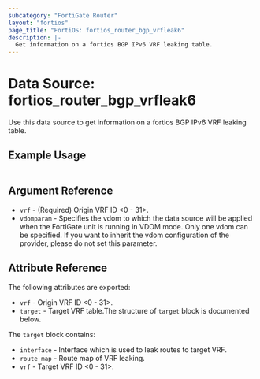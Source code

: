 ```yaml
---
subcategory: "FortiGate Router"
layout: "fortios"
page_title: "FortiOS: fortios_router_bgp_vrfleak6"
description: |-
  Get information on a fortios BGP IPv6 VRF leaking table.
---
```


# Data Source: fortios_router_bgp_vrfleak6
Use this data source to get information on a fortios BGP IPv6 VRF leaking table.


## Example Usage

```hcl

```

## Argument Reference

* `vrf` - (Required) Origin VRF ID <0 - 31>.
* `vdomparam` - Specifies the vdom to which the data source will be applied when the FortiGate unit is running in VDOM mode. Only one vdom can be specified. If you want to inherit the vdom configuration of the provider, please do not set this parameter.

## Attribute Reference

The following attributes are exported:

* `vrf` - Origin VRF ID <0 - 31>.
* `target` - Target VRF table.The structure of `target` block is documented below.

The `target` block contains:

* `interface` - Interface which is used to leak routes to target VRF.
* `route_map` - Route map of VRF leaking.
* `vrf` - Target VRF ID <0 - 31>.
